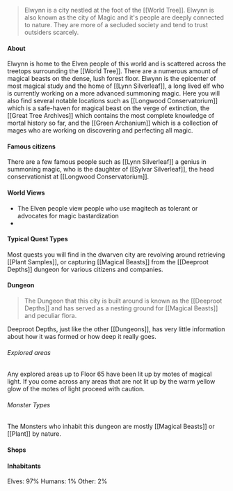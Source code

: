 > Elwynn is a city nestled at the foot of the [[World Tree]]. Elwynn is also known as the city of Magic and it's people are deeply connected to nature. They are more of a secluded society and tend to trust outsiders scarcely.
#### About
Elwynn is home to the Elven people of this world and is scattered across the treetops surrounding the [[World Tree]]. There are a numerous amount of magical beasts on the dense, lush forest floor. Elwynn is the epicenter of most magical study and the home of [[Lynn Silverleaf]], a long lived elf who is currently working on a more advanced summoning magic. Here you will also find several notable locations such as [[Longwood Conservatorium]] which is a safe-haven for magical beast on the verge of extinction, the [[Great Tree Archives]] which contains the most complete knowledge of mortal history so far, and the [[Green Archanium]] which is a collection of mages who are working on discovering and perfecting all magic.
#### Famous citizens
There are a few famous people such as [[Lynn Silverleaf]] a genius in summoning magic, who is the daughter of [[Sylvar Silverleaf]], the head conservationist at [[Longwood Conservatorium]]. 
#### World Views
- The Elven people view people who use magitech as tolerant or advocates for magic bastardization
- 
#### Typical Quest Types
Most quests you will find in the dwarven city are revolving around retrieving [[Plant Samples]], or capturing [[Magical Beasts]] from the [[Deeproot Depths]] dungeon for various citizens and companies.
#### Dungeon
> The Dungeon that this city is built around is known as the [[Deeproot Depths]] and has served as a nesting ground for [[Magical Beasts]] and peculiar flora.

Deeproot Depths, just like the other [[Dungeons]], has very little information about how it was formed or how deep it really goes. 

###### Explored areas
Any explored areas up to Floor 65 have been lit up by motes of magical light. If you come across any areas that are not lit up by the warm yellow glow of the motes of light proceed with caution.
###### Monster Types
The Monsters who inhabit this dungeon are mostly [[Magical Beasts]] or [[Plant]] by nature.
#### Shops

#### Inhabitants
Elves: 97%
Humans: 1%
Other: 2%